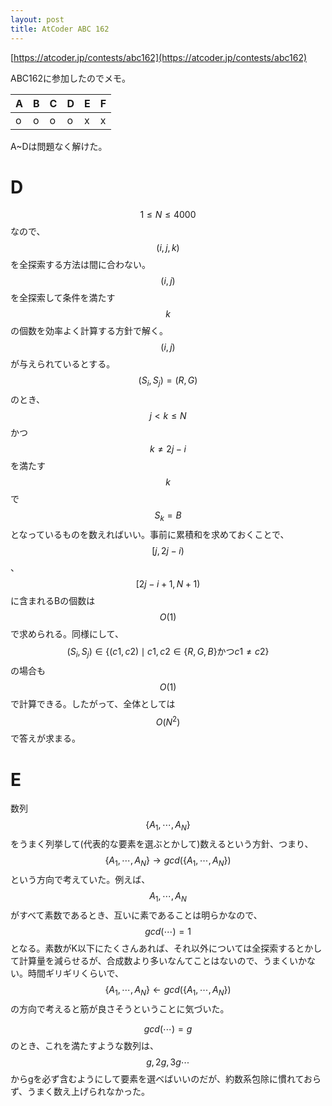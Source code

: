 ```yaml
---
layout: post
title: AtCoder ABC 162
---
```


[https://atcoder.jp/contests/abc162](https://atcoder.jp/contests/abc162)

ABC162に参加したのでメモ。

| A | B | C | D | E | F |
| ---- | ---- | ---- | ---- | ---- | ---- |
| o | o | o | o | x | x |

A~Dは問題なく解けた。

# D

$$1\le N \le 4000$$なので、$$(i, j, k)$$を全探索する方法は間に合わない。$$(i, j)$$を全探索して条件を満たす$$k$$の個数を効率よく計算する方針で解く。$$(i,j)$$が与えられているとする。$$(S_i, S_j) = (R, G)$$のとき、$$j < k \le N$$かつ$$k \ne 2j - i$$を満たす$$k$$で$$S_k = B$$となっているものを数えればいい。事前に累積和を求めておくことで、$$[j, 2j - i)$$、$$[2j - i + 1, N + 1)$$に含まれるBの個数は$$O(1)$$で求められる。同様にして、$$(S_i, S_j) \in \{ (c1, c2) \mid c1, c2 \in \{R, G, B\} \text{かつ} c1 \ne c2 \}$$の場合も$$O(1)$$で計算できる。したがって、全体としては$$O(N^2)$$で答えが求まる。

# E

数列$$\{A_1, \cdots, A_N\}$$をうまく列挙して(代表的な要素を選ぶとかして)数えるという方針、つまり、$$\{A_1, \cdots, A_N\} \rightarrow gcd(\{A_1, \cdots, A_N\})$$という方向で考えていた。例えば、$$A_1, \cdots, A_N$$がすべて素数であるとき、互いに素であることは明らかなので、$$gcd(\cdots) = 1$$となる。素数がK以下にたくさんあれば、それ以外については全探索するとかして計算量を減らせるが、合成数より多いなんてことはないので、うまくいかない。時間ギリギリくらいで、$$\{A_1, \cdots, A_N\} \leftarrow gcd(\{A_1, \cdots, A_N\})$$の方向で考えると筋が良さそうということに気づいた。

$$gcd(\cdots) = g$$のとき、これを満たすような数列は、$$g, 2g, 3g\cdots$$からgを必ず含むようにして要素を選べばいいのだが、約数系包除に慣れておらず、うまく数え上げられなかった。
